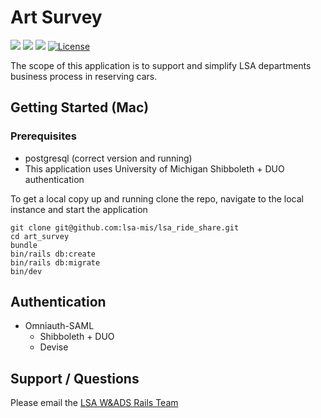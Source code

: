 # Art Survey
![](https://img.shields.io/badge/Ruby%20Version-3.1.2-red) ![](https://img.shields.io/badge/Rails%20Version-7.0.4-red) ![](https://img.shields.io/badge/Postgresql%20Version-14.4-red)
[![License](https://img.shields.io/badge/license-MIT-blue.svg)](https://opensource.org/licenses/MIT)

The scope of this application is to support and simplify LSA departments business process in reserving cars.

## Getting Started (Mac)

### Prerequisites
- postgresql (correct version and running)
- This application uses University of Michigan Shibboleth + DUO authentication

To get a local copy up and running clone the repo, navigate to the local instance and start the application
```
git clone git@github.com:lsa-mis/lsa_ride_share.git
cd art_survey
bundle
bin/rails db:create
bin/rails db:migrate
bin/dev
```

  ## Authentication
  - Omniauth-SAML
    - Shibboleth + DUO
    - Devise

## Support / Questions
  Please email the [LSA W&ADS Rails Team](mailto:lsa-was-rails-devs@umich.edu)

